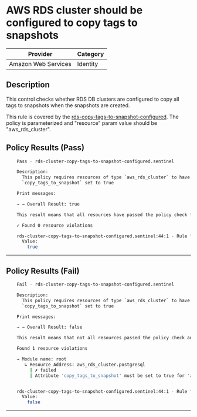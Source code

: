 # AWS RDS cluster should be configured to copy tags to snapshots

| Provider            | Category |
|---------------------|----------|
| Amazon Web Services | Identity |

## Description

This control checks whether RDS DB clusters are configured to copy all tags to snapshots when the snapshots are created.

This rule is covered by the [rds-copy-tags-to-snapshot-configured](https://github.com/hashicorp/policy-library-NIST-Policy-Set-for-AWS-Terraform/blob/main/policies/rds/rds-copy-tags-to-snapshot-configured.sentinel).
The policy is parameterized and "resource" param value should be "aws_rds_cluster".

## Policy Results (Pass)
```bash
    Pass - rds-cluster-copy-tags-to-snapshot-configured.sentinel

    Description:
      This policy requires resources of type `aws_rds_cluster` to have
      `copy_tags_to_snapshot` set to true

    Print messages:

    → → Overall Result: true

    This result means that all resources have passed the policy check for the policy rds-cluster-copy-tags-to-snapshot-configured.

    ✓ Found 0 resource violations

    rds-cluster-copy-tags-to-snapshot-configured.sentinel:44:1 - Rule "main"
      Value:
        true

```

---

## Policy Results (Fail)
```bash
    Fail - rds-cluster-copy-tags-to-snapshot-configured.sentinel

    Description:
      This policy requires resources of type `aws_rds_cluster` to have
      `copy_tags_to_snapshot` set to true

    Print messages:

    → → Overall Result: false

    This result means that not all resources passed the policy check and the protected behavior is not allowed for the policy rds-cluster-copy-tags-to-snapshot-configured.

    Found 1 resource violations

    → Module name: root
       ↳ Resource Address: aws_rds_cluster.postgresql
         | ✗ failed
         | Attribute 'copy_tags_to_snapshot' must be set to true for 'aws_rds_cluster' resources. Refer to https://docs.aws.amazon.com/securityhub/latest/userguide/rds-controls.html#rds-16 for more details.


    rds-cluster-copy-tags-to-snapshot-configured.sentinel:44:1 - Rule "main"
      Value:
        false

```

---